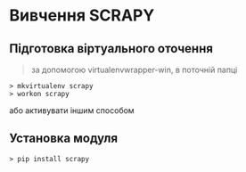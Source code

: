 # Вивчення SCRAPY

## Підготовка віртуального оточення
> за допомогою virtualenvwrapper-win, в поточній папці
```Batchfile
> mkvirtualenv scrapy
> workon scrapy
```
або активувати іншим способом

## Установка модуля
```Batchfile
> pip install scrapy
```
